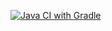 [![Java CI with Gradle](https://github.com/IlyaZuev90/HW_2_AUTO_API-CI/actions/workflows/gradle.yml/badge.svg)](https://github.com/IlyaZuev90/HW_2_AUTO_API-CI/actions/workflows/gradle.yml)